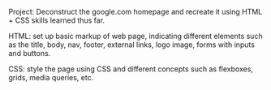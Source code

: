 Project: Deconstruct the google.com homepage and recreate it using HTML + CSS skills learned thus far.

HTML: set up basic markup of web page, indicating different elements such as the title, body, nav, footer, external links, logo image, forms with inputs and buttons.

CSS: style the page using CSS and different concepts such as flexboxes, grids, media queries, etc.